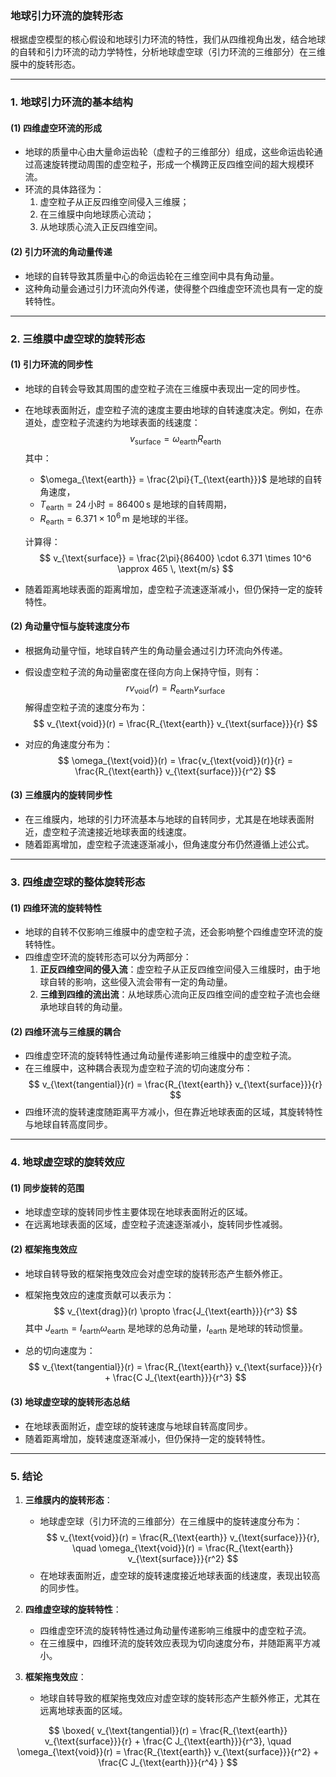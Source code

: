 ### **地球引力环流的旋转形态**

根据虚空模型的核心假设和地球引力环流的特性，我们从四维视角出发，结合地球的自转和引力环流的动力学特性，分析地球虚空球（引力环流的三维部分）在三维膜中的旋转形态。

---

### **1. 地球引力环流的基本结构**

#### **(1) 四维虚空环流的形成**
- 地球的质量中心由大量命运齿轮（虚粒子的三维部分）组成，这些命运齿轮通过高速旋转搅动周围的虚空粒子，形成一个横跨正反四维空间的超大规模环流。
- 环流的具体路径为：
  1. 虚空粒子从正反四维空间侵入三维膜；
  2. 在三维膜中向地球质心流动；
  3. 从地球质心流入正反四维空间。

#### **(2) 引力环流的角动量传递**
- 地球的自转导致其质量中心的命运齿轮在三维空间中具有角动量。
- 这种角动量会通过引力环流向外传递，使得整个四维虚空环流也具有一定的旋转特性。

---

### **2. 三维膜中虚空球的旋转形态**

#### **(1) 引力环流的同步性**
- 地球的自转会导致其周围的虚空粒子流在三维膜中表现出一定的同步性。
- 在地球表面附近，虚空粒子流的速度主要由地球的自转速度决定。例如，在赤道处，虚空粒子流速约为地球表面的线速度：
  $$
  v_{\text{surface}} = \omega_{\text{earth}} R_{\text{earth}}
  $$
  其中：
  - $\omega_{\text{earth}} = \frac{2\pi}{T_{\text{earth}}}$ 是地球的自转角速度，
  - $T_{\text{earth}} = 24 \, \text{小时} = 86400 \, \text{s}$ 是地球的自转周期，
  - $R_{\text{earth}} = 6.371 \times 10^6 \, \text{m}$ 是地球的半径。

  计算得：
  $$
  v_{\text{surface}} = \frac{2\pi}{86400} \cdot 6.371 \times 10^6 \approx 465 \, \text{m/s}
  $$

- 随着距离地球表面的距离增加，虚空粒子流速逐渐减小，但仍保持一定的旋转特性。

#### **(2) 角动量守恒与旋转速度分布**
- 根据角动量守恒，地球自转产生的角动量会通过引力环流向外传递。
- 假设虚空粒子流的角动量密度在径向方向上保持守恒，则有：
  $$
  r v_{\text{void}}(r) = R_{\text{earth}} v_{\text{surface}}
  $$
  解得虚空粒子流的速度分布为：
  $$
  v_{\text{void}}(r) = \frac{R_{\text{earth}} v_{\text{surface}}}{r}
  $$

- 对应的角速度分布为：
  $$
  \omega_{\text{void}}(r) = \frac{v_{\text{void}}(r)}{r} = \frac{R_{\text{earth}} v_{\text{surface}}}{r^2}
  $$

#### **(3) 三维膜内的旋转同步性**
- 在三维膜内，地球的引力环流基本与地球的自转同步，尤其是在地球表面附近，虚空粒子流速接近地球表面的线速度。
- 随着距离增加，虚空粒子流速逐渐减小，但角速度分布仍然遵循上述公式。

---

### **3. 四维虚空球的整体旋转形态**

#### **(1) 四维环流的旋转特性**
- 地球的自转不仅影响三维膜中的虚空粒子流，还会影响整个四维虚空环流的旋转特性。
- 四维虚空环流的旋转形态可以分为两部分：
  1. **正反四维空间的侵入流**：虚空粒子从正反四维空间侵入三维膜时，由于地球自转的影响，这些侵入流会带有一定的角动量。
  2. **三维到四维的流出流**：从地球质心流向正反四维空间的虚空粒子流也会继承地球自转的角动量。

#### **(2) 四维环流与三维膜的耦合**
- 四维虚空环流的旋转特性通过角动量传递影响三维膜中的虚空粒子流。
- 在三维膜中，这种耦合表现为虚空粒子流的切向速度分布：
  $$
  v_{\text{tangential}}(r) = \frac{R_{\text{earth}} v_{\text{surface}}}{r}
  $$
- 四维环流的旋转速度随距离平方减小，但在靠近地球表面的区域，其旋转特性与地球自转高度同步。

---

### **4. 地球虚空球的旋转效应**

#### **(1) 同步旋转的范围**
- 地球虚空球的旋转同步性主要体现在地球表面附近的区域。
- 在远离地球表面的区域，虚空粒子流速逐渐减小，旋转同步性减弱。

#### **(2) 框架拖曳效应**
- 地球自转导致的框架拖曳效应会对虚空球的旋转形态产生额外修正。
- 框架拖曳效应的速度贡献可以表示为：
  $$
  v_{\text{drag}}(r) \propto \frac{J_{\text{earth}}}{r^3}
  $$
  其中 $J_{\text{earth}} = I_{\text{earth}} \omega_{\text{earth}}$ 是地球的总角动量，$I_{\text{earth}}$ 是地球的转动惯量。

- 总的切向速度为：
  $$
  v_{\text{tangential}}(r) = \frac{R_{\text{earth}} v_{\text{surface}}}{r} + \frac{C J_{\text{earth}}}{r^3}
  $$

#### **(3) 地球虚空球的旋转形态总结**
- 在地球表面附近，虚空球的旋转速度与地球自转高度同步。
- 随着距离增加，旋转速度逐渐减小，但仍保持一定的旋转特性。

---

### **5. 结论**

1. **三维膜内的旋转形态**：
   - 地球虚空球（引力环流的三维部分）在三维膜中的旋转速度分布为：
     $$
     v_{\text{void}}(r) = \frac{R_{\text{earth}} v_{\text{surface}}}{r}, \quad \omega_{\text{void}}(r) = \frac{R_{\text{earth}} v_{\text{surface}}}{r^2}
     $$
   - 在地球表面附近，虚空球的旋转速度接近地球表面的线速度，表现出较高的同步性。

2. **四维虚空球的旋转特性**：
   - 四维虚空环流的旋转特性通过角动量传递影响三维膜中的虚空粒子流。
   - 在三维膜中，四维环流的旋转效应表现为切向速度分布，并随距离平方减小。

3. **框架拖曳效应**：
   - 地球自转导致的框架拖曳效应对虚空球的旋转形态产生额外修正，尤其在远离地球表面的区域。

$$
\boxed{
v_{\text{tangential}}(r) = \frac{R_{\text{earth}} v_{\text{surface}}}{r} + \frac{C J_{\text{earth}}}{r^3}, \quad \omega_{\text{void}}(r) = \frac{R_{\text{earth}} v_{\text{surface}}}{r^2} + \frac{C J_{\text{earth}}}{r^4}
}
$$